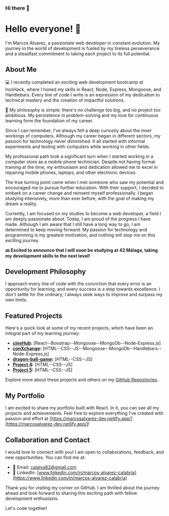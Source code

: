 

### Hi there 👋

# Hello everyone! 👋

I'm Marcos Alvarez, a passionate web developer in constant evolution. My journey in the world of development is fueled by my tireless perseverance and a steadfast commitment to taking each project to its full potential.

## About Me

💻 I recently completed an exciting web development bootcamp at IronHack, where I honed my skills in React, Node, Express, Mongoose, and Handlebars. Every line of code I write is an expression of my dedication to technical mastery and the creation of impactful solutions.

🚀 My philosophy is simple: there's no challenge too big, and no project too ambitious. My persistence in problem-solving and my love for continuous learning form the foundation of my career.

Since I can remember, I've always felt a deep curiosity about the inner workings of computers. Although my career began in different sectors, my passion for technology never diminished. It all started with informal experiments and testing with computers while working in other fields.

My professional path took a significant turn when I started working in a computer store as a mobile phone technician. Despite not having formal training at the time, my enthusiasm and dedication allowed me to excel in repairing mobile phones, laptops, and other electronic devices.

The true turning point came when I met someone who saw my potential and encouraged me to pursue further education. With their support, I decided to embark on a career change and reinvent myself professionally. I began studying intensively, more than ever before, with the goal of making my dream a reality.

Currently, I am focused on my studies to become a web developer, a field I am deeply passionate about. Today, I am proud of the progress I have made. Although I am aware that I still have a long way to go, I am determined to keep moving forward. My passion for technology and programming is my greatest motivation, and nothing will stop me on this exciting journey.

**🔜 Excited to announce that I will soon be studying at 42 Málaga, taking my development skills to the next level!**

## Development Philosophy

I approach every line of code with the conviction that every error is an opportunity for learning, and every success is a step towards excellence. I don't settle for the ordinary; I always seek ways to improve and surpass my own limits.

## Featured Projects

Here's a quick look at some of my recent projects, which have been an integral part of my learning journey:

- **[cineHub](https://cine-hub.fly.dev):** [React--Boostrap--Mongoose--MongoDb--Node-Express.js]
- **[conXchange](https://conoxchange.fly.dev/):** [HTML--CSS--JS--Mongoose--MongoDb--Handlebars--Node-Express.js]
- **[dragon-ball-game](https://fascinating-stardust-46fddd.netlify.app):** [HTML--CSS--JS]
- **[Project 4](https://papaya-sable-19da66.netlify.app):** [HTML--CSS--JS]
- **[Project 5](https://nimble-swan-4914b5.netlify.app):** [HTML--CSS--JS]

Explore more about these projects and others on my [GitHub Repositories](https://github.com/marcosAlvarezCalabria?tab=repositories).

## My Portfolio

I am excited to share my portfolio built with React. In it, you can see all my projects and achievements. Feel free to explore everything I've created with passion and effort at [https://marcosalvarez-dev.netlify.app/](https://marcosalvarez-dev.netlify.app/)!

## Collaboration and Contact

I would love to connect with you! I am open to collaborations, feedback, and new opportunities. You can find me at:

- 📧 Email: [calalva82@gmail.com](mailto:calalva82@gmail.com)
- 💼 LinkedIn: [www.linkedin.com/in/marcos-alvarez-calabria](https://www.linkedin.com/in/marcos-alvarez-calabria)

Thank you for visiting my corner on GitHub. I am thrilled about the journey ahead and look forward to sharing this exciting path with fellow development enthusiasts.

Let's code together!


